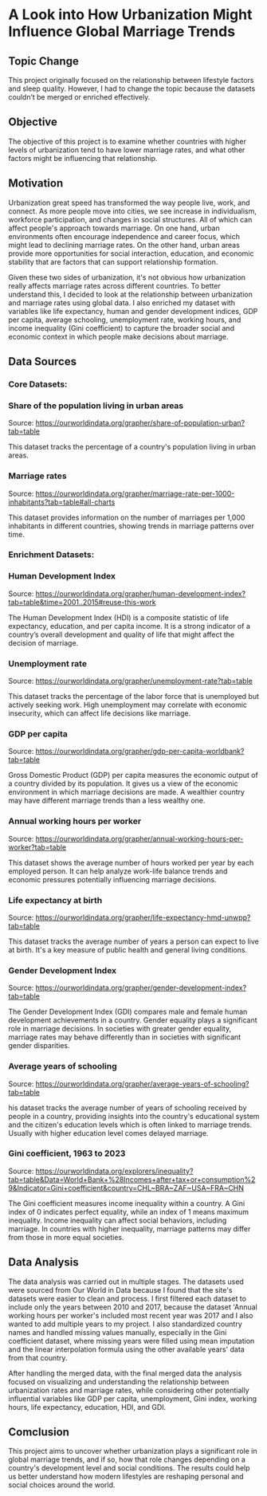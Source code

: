# A Look into How Urbanization Might Influence Global Marriage Trends

## Topic Change
This project originally focused on the relationship between lifestyle factors and sleep quality. However, I had to change the topic because the datasets couldn’t be merged or enriched effectively.

## Objective
The objective of this project is to examine whether countries with higher levels of urbanization tend to have lower marriage rates, and what other factors might be influencing that relationship.

## Motivation
Urbanization great speed has transformed the way people live, work, and connect. As more people move into cities, we see increase in individualism, workforce participation, and changes in social structures. All of which can affect people's approach towards marriage. On one hand, urban environments often encourage independence and career focus, which might lead to declining marriage rates. On the other hand, urban areas provide more opportunities for social interaction, education, and economic stability that are factors that can support relationship formation.

Given these two sides of urbanization, it's not obvious how urbanization really affects marriage rates across different countries. To better understand this, I decided to look at the relationship between urbanization and marriage rates using global data. I also enriched my dataset with variables like life expectancy, human and gender development indices, GDP per capita, average schooling, unemployment rate, working hours, and income inequality (Gini coefficient) to capture the broader social and economic context in which people make decisions about marriage.

## Data Sources
### Core Datasets:
### Share of the population living in urban areas
Source: https://ourworldindata.org/grapher/share-of-population-urban?tab=table

This dataset tracks the percentage of a country's population living in urban areas. 


### Marriage rates
Source: https://ourworldindata.org/grapher/marriage-rate-per-1000-inhabitants?tab=table#all-charts

This dataset provides information on the number of marriages per 1,000 inhabitants in different countries, showing trends in marriage patterns over time.



### Enrichment Datasets:
### Human Development Index
Source: https://ourworldindata.org/grapher/human-development-index?tab=table&time=2001..2015#reuse-this-work

The Human Development Index (HDI) is a composite statistic of life expectancy, education, and per capita income. It is a strong indicator of a country’s overall development and quality of life that might affect the decision of marriage.


### Unemployment rate
Source: https://ourworldindata.org/grapher/unemployment-rate?tab=table

This dataset tracks the percentage of the labor force that is unemployed but actively seeking work. High unemployment may correlate with economic insecurity, which can affect life decisions like marriage.


### GDP per capita
Source: https://ourworldindata.org/grapher/gdp-per-capita-worldbank?tab=table

Gross Domestic Product (GDP) per capita measures the economic output of a country divided by its population. It gives us a view of the economic environment in which marriage decisions are made. A wealthier country may have different marriage trends than a less wealthy one.


### Annual working hours per worker
Source: https://ourworldindata.org/grapher/annual-working-hours-per-worker?tab=table

This dataset shows the average number of hours worked per year by each employed person. It can help analyze work-life balance trends and economic pressures potentially influencing marriage decisions.


### Life expectancy at birth
Source: https://ourworldindata.org/grapher/life-expectancy-hmd-unwpp?tab=table

This dataset tracks the average number of years a person can expect to live at birth. It's a key measure of public health and general living conditions.


### Gender Development Index
Source: https://ourworldindata.org/grapher/gender-development-index?tab=table

The Gender Development Index (GDI) compares male and female human development achievements in a country. Gender equality plays a significant role in marriage decisions. In societies with greater gender equality, marriage rates may behave differently than in societies with significant gender disparities.


### Average years of schooling
Source: https://ourworldindata.org/grapher/average-years-of-schooling?tab=table

his dataset tracks the average number of years of schooling received by people in a country, providing insights into the country's educational system and the citizen's education levels which is often linked to marriage trends. Usually with higher education level comes delayed marriage.


### Gini coefficient, 1963 to 2023
Source: https://ourworldindata.org/explorers/inequality?tab=table&Data=World+Bank+%28Incomes+after+tax+or+consumption%29&Indicator=Gini+coefficient&country=CHL~BRA~ZAF~USA~FRA~CHN

The Gini coefficient measures income inequality within a country. A Gini index of 0 indicates perfect equality, while an index of 1 means maximum inequality. Income inequality can affect social behaviors, including marriage. In countries with higher inequality, marriage patterns may differ from those in more equal societies.


## Data Analysis
The data analysis was carried out in multiple stages. The datasets used were sourced from Our World in Data because I found that the site's datasets were easier to clean and process. I first filtered each dataset to include only the years between 2010 and 2017, because the dataset 'Annual working hours per worker's included most recent year was 2017 and I also wanted to add multiple years to my project. I also standardized country names and handled missing values manually, especially in the Gini coefficient dataset, where missing years were filled using mean imputation and the linear interpolation formula using the other available years' data from that country. 

After handling the merged data, with the final merged data the analysis focused on visualizing and understanding the relationship between urbanization rates and marriage rates, while considering other potentially influential variables like GDP per capita, unemployment, Gini index, working hours, life expectancy, education, HDI, and GDI. 


## Comclusion
This project aims to uncover whether urbanization plays a significant role in global marriage trends, and if so, how that role changes depending on a country's development level and social conditions. The results could help us better understand how modern lifestyles are reshaping personal and social choices around the world. 

